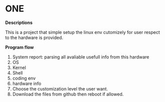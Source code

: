 ONE
===
**Descriptions**

This is a project that simple setup the linux env cutomizely for user respect to the hardware is provided.

**Program flow**
 1. System report: parsing all avaliable usefull info from this hardware
  1. OS 
  2. Kernel 
  3. Shell 
  4. coding env 
  5. hardware info
 2. Choose the customization level the user want.
 3. Download the files from github then reboot if allowed.


